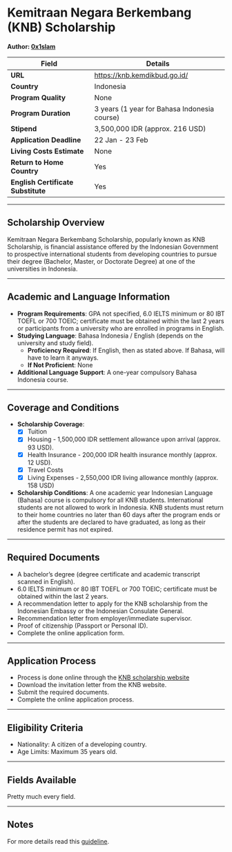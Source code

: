 # Kemitraan Negara Berkembang (KNB) Scholarship

**Author: [0x1slam](https://github.com/0x1slam)**

| **Field**                | **Details**                                                                                                                                                                                                                                                         |
|--------------------------|---------------------------------------------------------------------------------------------------------------------------------------------------------------------------------------------------------------------------------------------------------------------|
| **URL**                  | https://knb.kemdikbud.go.id/                                                                                                                                                                                                            |
| **Country**              | Indonesia                                                                                                                                                                                                                                                          |
| **Program Quality**      | None                                                                                                                                                                                                                                                               |
| **Program Duration**     | 3 years (1 year for Bahasa Indonesia course)                                                                                                                                                                                                                       |
| **Stipend**              | 3,500,000 IDR (approx. 216 USD) |
| **Application Deadline** | 22 Jan - 23 Feb                                                                                                                                                                                                                                                    |
| **Living Costs Estimate**| None                                                                                                                                                                                                                                                               |
| **Return to Home Country**        | Yes                                                                  |
| **English Certificate Substitute**| Yes                                                              |

---

## Scholarship Overview

Kemitraan Negara Berkembang Scholarship, popularly known as KNB Scholarship, is financial assistance offered by the Indonesian Government to prospective international students from developing countries to pursue their degree (Bachelor, Master, or Doctorate Degree) at one of the universities in Indonesia.

---

## Academic and Language Information

- **Program Requirements**: GPA not specified, 6.0 IELTS minimum or 80 IBT TOEFL or 700 TOEIC; certificate must be obtained within the last 2 years or participants from a university who are enrolled in programs in English.
- **Studying Language**: Bahasa Indonesia / English (depends on the university and study field).
  - **Proficiency Required**: If English, then as stated above. If Bahasa, will have to learn it anyways.
  - **If Not Proficient**: None
- **Additional Language Support**: A one-year compulsory Bahasa Indonesia course.

---

## Coverage and Conditions

- **Scholarship Coverage**:
  - [x] Tuition
  - [x] Housing - 1,500,000 IDR settlement allowance upon arrival (approx. 93 USD).
  - [x] Health Insurance - 200,000 IDR health insurance monthly (approx. 12 USD).
  - [x] Travel Costs
  - [x] Living Expenses - 2,550,000 IDR living allowance monthly (approx. 158 USD)
- **Scholarship Conditions**: A one academic year Indonesian Language (Bahasa) course is compulsory for all KNB students. International students are not allowed to work in Indonesia. KNB students must return to their home countries no later than 60 days after the program ends or after the students are declared to have graduated, as long as their residence permit has not expired.

---

## Required Documents

- A bachelor’s degree (degree certificate and academic transcript scanned in English).
- 6.0 IELTS minimum or 80 IBT TOEFL or 700 TOEIC; certificate must be obtained within the last 2 years.
- A recommendation letter to apply for the KNB scholarship from the Indonesian Embassy or the Indonesian Consulate General.
- Recommendation letter from employer/immediate supervisor.
- Proof of citizenship (Passport or Personal ID).
- Complete the online application form.

---

## Application Process

- Process is done online through the [KNB scholarship website](https://knb.kemdikbud.go.id/)
- Download the invitation letter from the KNB website.
- Submit the required documents.
- Complete the online application process.

---

## Eligibility Criteria

- Nationality: A citizen of a developing country.
- Age Limits: Maximum 35 years old.

---

## Fields Available

Pretty much every field.

---

## Notes

For more details read this [guideline](http://hesc.am/files/knb%20scholarship.pdf).
